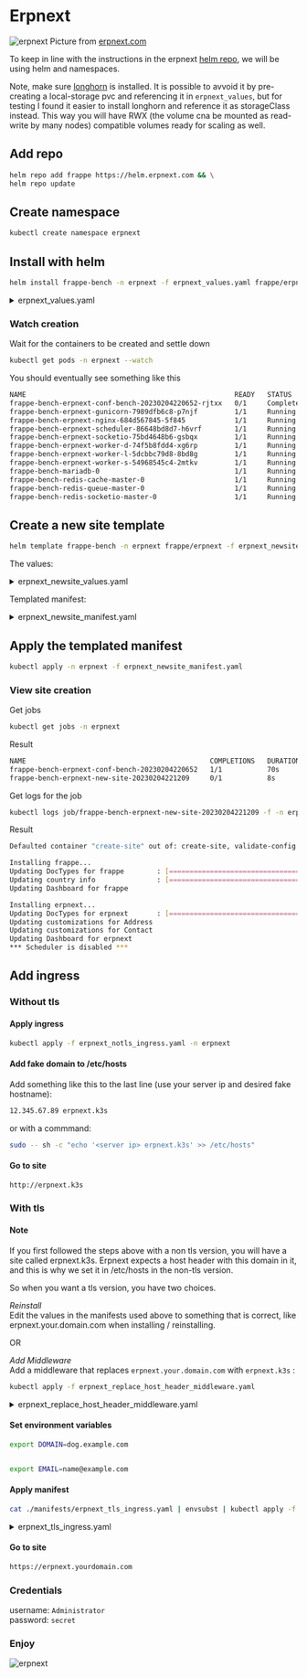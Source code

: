 # Erpnext

![erpnext](img/services-customer.png)
Picture from [erpnext.com](https://erpnext.com/)

To keep in line with the instructions in the erpnext [helm repo](https://github.com/frappe/helm), we will be using helm and namespaces.

Note, make sure [longhorn](install-setup.md/#add-longhorn-optional) is installed. It is possible to avvoid it by pre-creating a local-storage pvc and referencing it in `erpnext_values`, but for testing I found it easier to install longhorn and reference it as storageClass instead. This way you will have RWX (the volume cna be mounted as read-write by many nodes) compatible volumes ready for scaling as well.

## Add repo

```bash
helm repo add frappe https://helm.erpnext.com && \
helm repo update
```

## Create namespace

```bash
kubectl create namespace erpnext
```

## Install with helm

```bash
helm install frappe-bench -n erpnext -f erpnext_values.yaml frappe/erpnext
```

<details>
<summary>erpnext_values.yaml</summary>
```
--8<-- "./manifests/erpnext_values.yaml"
```
</details>

### Watch creation

Wait for the containers to be created and settle down

```bash
kubectl get pods -n erpnext --watch
```

You should eventually see something like this

```bash
NAME                                                   READY   STATUS      RESTARTS      AGE
frappe-bench-erpnext-conf-bench-20230204220652-rjtxx   0/1     Completed   0             100s
frappe-bench-erpnext-gunicorn-7989dfb6c8-p7njf         1/1     Running     0             100s
frappe-bench-erpnext-nginx-684d567845-5f845            1/1     Running     0             100s
frappe-bench-erpnext-scheduler-86648bd8d7-h6vrf        1/1     Running     3 (62s ago)   100s
frappe-bench-erpnext-socketio-75bd4648b6-gsbqx         1/1     Running     3 (49s ago)   100s
frappe-bench-erpnext-worker-d-74f5b8fdd4-xg6rp         1/1     Running     3 (55s ago)   100s
frappe-bench-erpnext-worker-l-5dcbbc79d8-8bd8g         1/1     Running     3 (51s ago)   100s
frappe-bench-erpnext-worker-s-54968545c4-2mtkv         1/1     Running     3 (59s ago)   100s
frappe-bench-mariadb-0                                 1/1     Running     0             100s
frappe-bench-redis-cache-master-0                      1/1     Running     0             100s
frappe-bench-redis-queue-master-0                      1/1     Running     0             100s
frappe-bench-redis-socketio-master-0                   1/1     Running     0             100s

```

## Create a new site template

```bash
helm template frappe-bench -n erpnext frappe/erpnext -f erpnext_newsite_values.yaml -s templates/job-create-site.yaml > erpnext_newsite_manifest.yaml
```

The values:

<details>
<summary>erpnext_newsite_values.yaml</summary>
```
--8<-- "./manifests/erpnext_newsite_values.yaml"
```
</details>

Templated manifest:

<details>
<summary>erpnext_newsite_manifest.yaml</summary>
```
--8<-- "./manifests/erpnext_newsite_manifest.yaml"
```
</details>

## Apply the templated manifest

```bash
kubectl apply -n erpnext -f erpnext_newsite_manifest.yaml
```

### View site creation

Get jobs

```bash
kubectl get jobs -n erpnext
```

Result

```bash
NAME                                             COMPLETIONS   DURATION   AGE
frappe-bench-erpnext-conf-bench-20230204220652   1/1           70s        9m25s
frappe-bench-erpnext-new-site-20230204221209     0/1           8s         8s
```

Get logs for the job

```bash
kubectl logs job/frappe-bench-erpnext-new-site-20230204221209 -f -n erpnext
```

Result

```bash
Defaulted container "create-site" out of: create-site, validate-config (init)

Installing frappe...
Updating DocTypes for frappe        : [========================================] 100%
Updating country info               : [========================================] 100%
Updating Dashboard for frappe

Installing erpnext...
Updating DocTypes for erpnext       : [========================================] 100%
Updating customizations for Address
Updating customizations for Contact
Updating Dashboard for erpnext
*** Scheduler is disabled ***

```

## Add ingress

### Without tls

#### Apply ingress

```bash
kubectl apply -f erpnext_notls_ingress.yaml -n erpnext
```

#### Add fake domain to /etc/hosts

Add something like this to the last line (use your server ip and desired fake hostname):

```bash
12.345.67.89 erpnext.k3s
```

or with a commmand:

```bash
sudo -- sh -c "echo '<server ip> erpnext.k3s' >> /etc/hosts"
```

#### Go to site

```bash
http://erpnext.k3s
```

### With tls

#### Note

If you first followed the steps above with a non tls version, you will have a site called erpnext.k3s. Erpnext expects a host header with this domain in it, and this is why we set it in /etc/hosts in the non-tls version.

So when you want a tls version, you have two choices.

_Reinstall_  
Edit the values in the manifests used above to something that is correct, like erpnext.your.domain.com when installing / reinstalling.

OR

_Add Middleware_  
Add a middleware that replaces `erpnext.your.domain.com` with `erpnext.k3s` :

```bash
kubectl apply -f erpnext_replace_host_header_middleware.yaml
```

<details>
<summary>erpnext_replace_host_header_middleware.yaml</summary>
```
--8<-- "./manifests/erpnext_replace_host_header_middleware.yaml"
```
</details>

#### Set environment variables

```bash
export DOMAIN=dog.example.com
```

```bash

export EMAIL=name@example.com
```

#### Apply manifest

```bash
cat ./manifests/erpnext_tls_ingress.yaml | envsubst | kubectl apply -f -
```

<details>
<summary>erpnext_tls_ingress.yaml</summary>
```
--8<-- "./manifests/erpnext_tls_ingress.yaml"
```
</details>

#### Go to site

```bash
https://erpnext.yourdomain.com
```

### Credentials

username: `Administrator`  
password: `secret`

### Enjoy

![erpnext](img/erpnext-login.png)
